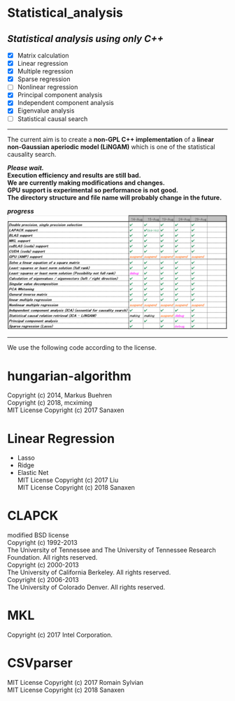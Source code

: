 # Statistical_analysis

## *Statistical analysis using only C++*

- [x] Matrix calculation
- [x] Linear regression
- [x] Multiple regression
- [x] Sparse regression
- [ ] Nonlinear regression
- [x] Principal component analysis
- [x] Independent component analysis
- [x] Eigenvalue analysis
- [ ] Statistical causal search

----
The current aim is to create a **non-GPL C++ implementation** of a **linear non-Gaussian aperiodic model (LiNGAM)** which is one of the statistical causality search.

***Please wait.***  
**Execution efficiency and results are still bad.**  
**We are currently making modifications and changes.**  
**GPU support is experimental so performance is not good.**  
**The directory structure and file name will probably change in the future.**  

***progress***
<img src="https://github.com/Sanaxen/Statistical_analysis/blob/master/images/progress.png"/> 

----
We use the following code according to the license.


# hungarian-algorithm
Copyright (c) 2014, Markus Buehren  
Copyright (c) 2018, mcximing  
MIT License Copyright (c) 2017 Sanaxen 

# Linear Regression
* Lasso 
* Ridge 
* Elastic Net  
MIT License Copyright (c) 2017 Liu  
MIT License Copyright (c) 2018 Sanaxen

# CLAPCK  
modified BSD license  
Copyright (c) 1992-2013  
The University of Tennessee and The University of Tennessee Research Foundation.  All rights reserved.  
Copyright (c) 2000-2013  
The University of California Berkeley. All rights reserved.  
Copyright (c) 2006-2013  
The University of Colorado Denver.  All rights reserved. 

# MKL
Copyright (c) 2017 Intel Corporation.

# CSVparser
MIT License Copyright (c) 2017 Romain Sylvian  
MIT License Copyright (c) 2018 Sanaxen


